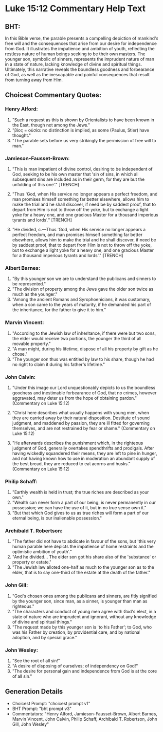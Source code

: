 # Luke 15:12 Commentary Help Text

## BHT:
In this Bible verse, the parable presents a compelling depiction of mankind's free will and the consequences that arise from our desire for independence from God. It illustrates the impatience and ambition of youth, reflecting the restless nature of human beings seeking to be their own masters. The younger son, symbolic of sinners, represents the imprudent nature of man in a state of nature, lacking knowledge of divine and spiritual things. Ultimately, this narrative reveals the boundless goodness and forbearance of God, as well as the inescapable and painful consequences that result from turning away from Him.

## Choicest Commentary Quotes:
### Henry Alford:
1. "Such a request as this is shown by Orientalists to have been known in the East, though not among the Jews."
2. "βίος = οὐσία: no distinction is implied, as some (Paulus, Stier) have thought."
3. "The parable sets before us very strikingly the permission of free will to man."

### Jamieson-Fausset-Brown:
1. "This is man impatient of divine control, desiring to be independent of God, seeking to be his own master that 'sin of sins, in which all subsequent sins are included as in their germ, for they are but the unfolding of this one'." [TRENCH]

2. "Thus 'God, when His service no longer appears a perfect freedom, and man promises himself something far better elsewhere, allows him to make the trial and he shall discover, if need be by saddest proof, that to depart from Him is not to throw off the yoke, but to exchange a light yoke for a heavy one, and one gracious Master for a thousand imperious tyrants and lords'." [TRENCH]

3. "He divided, c.—Thus 'God, when His service no longer appears a perfect freedom, and man promises himself something far better elsewhere, allows him to make the trial and he shall discover, if need be by saddest proof, that to depart from Him is not to throw off the yoke, but to exchange a light yoke for a heavy one, and one gracious Master for a thousand imperious tyrants and lords'." [TRENCH]

### Albert Barnes:
1. "By this younger son we are to understand the publicans and sinners to be represented."
2. "The division of property among the Jews gave the older son twice as much as the younger."
3. "Among the ancient Romans and Syrophoenicians, it was customary, when a son came to the years of maturity, if he demanded his part of the inheritance, for the father to give it to him."

### Marvin Vincent:
1. "According to the Jewish law of inheritance, if there were but two sons, the elder would receive two portions, the younger the third of all movable property."
2. "A man might, during his lifetime, dispose of all his property by gift as he chose."
3. "The younger son thus was entitled by law to his share, though he had no right to claim it during his father's lifetime."

### John Calvin:
1. "Under this image our Lord unquestionably depicts to us the boundless goodness and inestimable forbearance of God, that no crimes, however aggravated, may deter us from the hope of obtaining pardon." (Commentary on Luke 15:12)

2. "Christ here describes what usually happens with young men, when they are carried away by their natural disposition. Destitute of sound judgment, and maddened by passion, they are ill fitted for governing themselves, and are not restrained by fear or shame." (Commentary on Luke 15:12)

3. "He afterwards describes the punishment which, in the righteous judgment of God, generally overtakes spendthrifts and prodigals. After having wickedly squandered their means, they are left to pine in hunger, and not having known how to use in moderation an abundant supply of the best bread, they are reduced to eat acorns and husks." (Commentary on Luke 15:12)

### Philip Schaff:
1. "Earthly wealth is held in trust; the true riches are described as your own."
2. "Wealth can never form a part of our being, is never permanently in our possession; we can have the use of it, but in no true sense own it."
3. "But that which God gives to us as true riches will form a part of our eternal being, is our inalienable possession."

### Archibald T. Robertson:
1. "The father did not have to abdicate in favour of the sons, but 'this very human parable here depicts the impatience of home restraints and the optimistic ambition of youth'." 
2. "And he divided... The elder son got his share also of the 'substance' or property or estate." 
3. "The Jewish law alloted one-half as much to the younger son as to the elder, that is to say one-third of the estate at the death of the father."

### John Gill:
1. "God's chosen ones among the publicans and sinners, are fitly signified by the younger son, since man, as a sinner, is younger than man as righteous."
2. "The characters and conduct of young men agree with God's elect, in a state of nature who are imprudent and ignorant, without any knowledge of divine and spiritual things."
3. "The request made by this younger son is 'to his Father'; to God, who was his Father by creation, by providential care, and by national adoption, and by special grace."

### John Wesley:
1. "See the root of all sin!"
2. "A desire of disposing of ourselves; of independency on God!"
3. "The desire for personal gain and independence from God is at the core of all sin."


## Generation Details
- Choicest Prompt: "choicest prompt v1"
- BHT Prompt: "bht prompt v3"
- Commentators: "Henry Alford, Jamieson-Fausset-Brown, Albert Barnes, Marvin Vincent, John Calvin, Philip Schaff, Archibald T. Robertson, John Gill, John Wesley"

